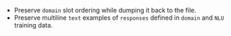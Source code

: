 - Preserve `domain` slot ordering while dumping it back to the file.
- Preserve multiline `text` examples of `responses` defined in `domain` and `NLU` training data.